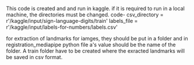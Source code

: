 This code is created and and run in kaggle.
if it is required to run in a local machine, the directories must be changed.
code-
      csv_directory = r'/kaggle/input/sign-language-digits/train'
      labels_file = r'/kaggle/input/labels-for-numbers/labels.csv'

for extraction of landmarks for iamges, they should be put in a folder and in registration_mediapipe python file a's value should be the name of the folder. A train folder have to be created 
where the exracted landmarks will be saved in csv format.
